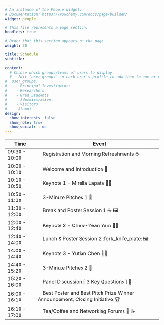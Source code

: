 ```yaml
---
# An instance of the People widget.
# Documentation: https://wowchemy.com/docs/page-builder/
widget: people

# This file represents a page section.
headless: true

# Order that this section appears on the page.
weight: 30

title: Schedule
subtitle:

content:
  # Choose which groups/teams of users to display.
  #   Edit `user_groups` in each user's profile to add them to one or more of these groups.
#  user_groups:
#    - Principal Investigators
#    - Researchers
#    - Grad Students
#    - Administration
#    - Visitors
#   - Alumni
design:
  show_interests: false
  show_role: true
  show_social: true
---
```


<center>

| Time         | &nbsp;&nbsp;&nbsp;&nbsp;Event                                                                             |
|--------------|-----------------------------------------------------------------------------------|
| 09:30 - 10:00 | &nbsp;&nbsp;&nbsp;&nbsp;Registration and Morning Refreshments :coffee:                                    |
| 10:00 - 10:10 | &nbsp;&nbsp;&nbsp;&nbsp;Welcome and Introduction :microphone:                                             |
| 10:10 - 10:50 | &nbsp;&nbsp;&nbsp;&nbsp;Keynote 1 - Mirella Lapata :woman_office_worker:                                  |
| 10:50 - 11:30 | &nbsp;&nbsp;&nbsp;&nbsp;3-Minute Pitches 1 :mega:                                                         |
| 11:30 - 12:00 | &nbsp;&nbsp;&nbsp;&nbsp;Break and Poster Session 1 :coffee: :framed_picture:                              |
| 12:00 - 12:40 | &nbsp;&nbsp;&nbsp;&nbsp;Keynote 2 - Chew-Yean Yam :woman_office_worker:                                   |
| 12:40 - 14:00 | &nbsp;&nbsp;&nbsp;&nbsp;Lunch & Poster Session 2 :fork_knife_plate: :framed_picture:                      |
| 14:00 - 14:40 | &nbsp;&nbsp;&nbsp;&nbsp;Keynote 3 - Yutian Chen :man_office_worker:                                       |
| 14:40 - 15:20 | &nbsp;&nbsp;&nbsp;&nbsp;3-Minute Pitches 2 :mega:                                                         |
| 15:20 - 16:00 | &nbsp;&nbsp;&nbsp;&nbsp;Panel Discussion [ 3 Key Questions ] :speech_balloon:                             |
| 16:00 - 16:10 | &nbsp;&nbsp;&nbsp;&nbsp;Best Poster and Best Pitch Prize Winner Announcement, Closing Initiative :trophy: |
| 16:10 - 17:00 | &nbsp;&nbsp;&nbsp;&nbsp;Tea/Coffee and Networking Forums :tea: :coffee:                                   |

</center>
